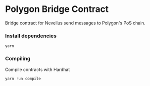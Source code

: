 # Polygon Bridge Contract

Bridge contract for Nevellus send messages to Polygon's PoS chain.

### Install dependencies

````
yarn
````

### Compiling
Compile contracts with Hardhat

````
yarn run compile
````
